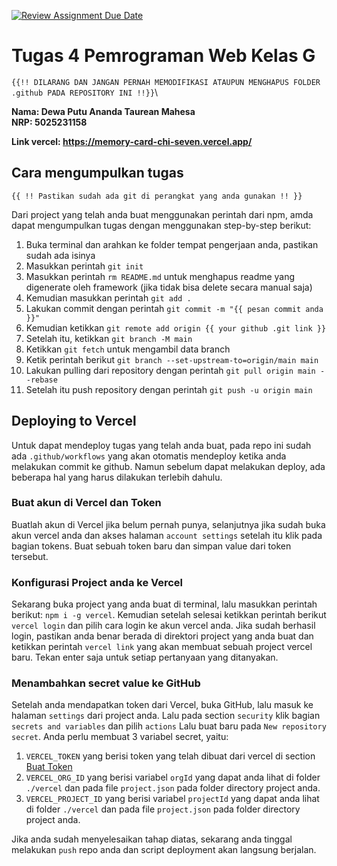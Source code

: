 [![Review Assignment Due Date](https://classroom.github.com/assets/deadline-readme-button-22041afd0340ce965d47ae6ef1cefeee28c7c493a6346c4f15d667ab976d596c.svg)](https://classroom.github.com/a/gzntKPL6)
# Tugas 4 Pemrograman Web Kelas G

`{{!! DILARANG DAN JANGAN PERNAH MEMODIFIKASI ATAUPUN MENGHAPUS FOLDER .github PADA REPOSITORY INI !!}}`\

**Nama: Dewa Putu Ananda Taurean Mahesa**\
**NRP: 5025231158**

**Link vercel: https://memory-card-chi-seven.vercel.app/**

## Cara mengumpulkan tugas

`{{ !! Pastikan sudah ada git di perangkat yang anda gunakan !! }}`

Dari project yang telah anda buat menggunakan perintah dari npm, amda dapat mengumpulkan tugas dengan menggunakan step-by-step berikut:

1. Buka terminal dan arahkan ke folder tempat pengerjaan anda, pastikan sudah ada isinya
2. Masukkan perintah `git init`
3. Masukkan perintah `rm README.md` untuk menghapus readme yang digenerate oleh framework (jika tidak bisa delete secara manual saja)
4. Kemudian masukkan perintah `git add .`
5. Lakukan commit dengan perintah `git commit -m "{{ pesan commit anda }}"`
6. Kemudian ketikkan `git remote add origin {{ your github .git link }}`
7. Setelah itu, ketikkan `git branch -M main`
8. Ketikkan `git fetch` untuk mengambil data branch
9. Ketik perintah berikut `git branch --set-upstream-to=origin/main main`
10. Lakukan pulling dari repository dengan perintah `git pull origin main --rebase`
11. Setelah itu push repository dengan perintah `git push -u origin main`

## Deploying to Vercel

Untuk dapat mendeploy tugas yang telah anda buat, pada repo ini sudah ada `.github/workflows` yang akan otomatis mendeploy ketika anda melakukan commit ke github. Namun sebelum dapat melakukan deploy, ada beberapa hal yang harus dilakukan terlebih dahulu.

### Buat akun di Vercel dan Token

Buatlah akun di Vercel jika belum pernah punya, selanjutnya jika sudah buka akun vercel anda dan akses halaman `account settings` setelah itu klik pada bagian tokens. Buat sebuah token baru dan simpan value dari token tersebut.

### Konfigurasi Project anda ke Vercel

Sekarang buka project yang anda buat di terminal, lalu masukkan perintah berikut: `npm i -g vercel`. Kemudian setelah selesai ketikkan perintah berikut `vercel login` dan pilih cara login ke akun vercel anda. Jika sudah berhasil login, pastikan anda benar berada di direktori project yang anda buat dan ketikkan perintah `vercel link` yang akan membuat sebuah project vercel baru. Tekan enter saja untuk setiap pertanyaan yang ditanyakan.

### Menambahkan secret value ke GitHub

Setelah anda mendapatkan token dari Vercel, buka GitHub, lalu masuk ke halaman `settings` dari project anda. Lalu pada section `security` klik bagian `secrets and variables` dan pilih `actions` Lalu buat baru pada `New repository secret`. Anda perlu membuat 3 variabel secret, yaitu:

1. `VERCEL_TOKEN` yang berisi token yang telah dibuat dari vercel di section [Buat Token](#buat-akun-di-vercel-dan-token)
2. `VERCEL_ORG_ID` yang berisi variabel `orgId` yang dapat anda lihat di folder `./vercel` dan pada file `project.json` pada folder directory project anda.
3. `VERCEL_PROJECT_ID` yang berisi variabel `projectId` yang dapat anda lihat di folder `./vercel` dan pada file `project.json` pada folder directory project anda.

Jika anda sudah menyelesaikan tahap diatas, sekarang anda tinggal melakukan `push` repo anda dan script deployment akan langsung berjalan.
